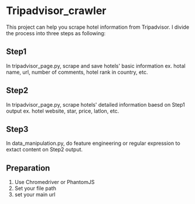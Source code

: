 # Tripadvisor_crawler
This project can help you scrape hotel information from Tripadvisor. I divide the process into three steps as following:
## Step1
 In tripadvisor_page.py, scrape and save hotels' basic information ex. hotal name, url, number of comments, hotel rank in country, etc. 
## Step2
 In tripadvisor_page.py, scrape hotels' detailed information baesd on Step1 output ex. hotel website, star, price, latlon, etc.
## Step3
 In data_manipulation.py, do feature engineering or regular expression to extact content on Step2 output.

## Preparation 
1. Use Chromedriver or PhantomJS
2. Set your file path
3. set your main url
 
 
